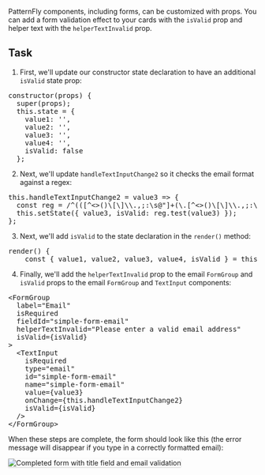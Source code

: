 PatternFly components, including forms, can be customized with props. You can add a form validation effect to your cards with the `isValid` prop and helper text with the `helperTextInvalid` prop.

## Task

1) First, we'll update our constructor state declaration to have an additional `isValid` state prop:

<pre class="file" data-target="clipboard">
constructor(props) {
  super(props);
  this.state = {
    value1: '',
    value2: '',
    value3: '',
    value4: '',
    isValid: false
  };
</pre>

2) Next, we'll update `handleTextInputChange2` so it checks the email format against a regex:
<pre class="file" data-target="clipboard">
this.handleTextInputChange2 = value3 => {
  const reg = /^(([^<>()\[\]\\.,;:\s@"]+(\.[^<>()\[\]\\.,;:\s@"]+)*)|(".+"))@((\[[0-9]{1,3}\.[0-9]{1,3}\.[0-9]{1,3}\.[0-9]{1,3}\])|(([a-zA-Z\-0-9]+\.)+[a-zA-Z]{2,}))$/;
  this.setState({ value3, isValid: reg.test(value3) });
};
</pre>

3) Next, we'll add `isValid` to the state declaration in the `render()` method:

<pre class="file" data-target="clipboard">
render() {
    const { value1, value2, value3, value4, isValid } = this.state;
</pre>

4) Finally, we'll add the `helperTextInvalid` prop to the email `FormGroup` and `isValid` props to the email `FormGroup` and `TextInput` components:

<pre class="file" data-target="clipboard">
&lt;FormGroup
  label="Email"
  isRequired
  fieldId="simple-form-email"
  helperTextInvalid="Please enter a valid email address"
  isValid={isValid}
&gt;
  &lt;TextInput
    isRequired
    type="email"
    id="simple-form-email"
    name="simple-form-email"
    value={value3}
    onChange={this.handleTextInputChange2}
    isValid={isValid}
  /&gt;
&lt;/FormGroup&gt;
</pre>

When these steps are complete, the form should look like this (the error message will disappear if you type in a correctly formatted email):

<img src="forms/assets/step3.png" alt="Completed form with title field and email validation" style="box-shadow: rgba(3, 3, 3, 0.2) 0px 1.25px 2.5px 0px;" />
